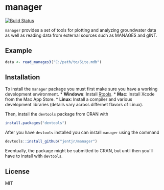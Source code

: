 <!-- README.md is generated from README.Rmd. Please edit that file -->
manager
=======

[![Build Status](https://travis-ci.org/jentjr/manager.svg?branch=master)](https://travis-ci.org/jentjr/manager)

`manager` provides a set of tools for plotting and analyzing groundwater data as well as reading data from external sources such as MANAGES and gINT.

Example
-------

``` r
data <- read_manages3("C:/path/to/Site.mdb")
```

Installation
------------

To install the `manager` package you must first make sure you have a working development environment.
\* **Windows**: Install [Rtools](http://cran.r-project.org/bin/windows/Rtools/).
\* **Mac**: Install Xcode from the Mac App Store.
\* **Linux**: Install a compiler and various development libraries (details vary across differnet flavors of Linux).

Then, install the `devtools` package from CRAN with

``` r
install.packages("devtools")
```

After you have `devtools` installed you can install `manager` using the command

``` r
devtools::install_github("jentjr/manager")
```

Eventually, the package might be submitted to CRAN, but until then you'll have to install with `devtools`.

License
-------

MIT
